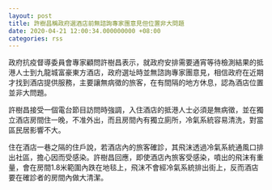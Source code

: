 ```yaml
---
layout: post
title: 許樹昌稱政府選酒店前無諮詢專家團意見但位置非大問題
date: 2020-04-21 12:00:34.000000000 +08:00
categories: rss
---
```


政府抗疫督導委員會專家顧問許樹昌表示，就政府安排需要通宵等待檢測結果的抵港人士到九龍城富豪東方酒店，政府選址時並無諮詢專家團意見，相信政府在近期才找到酒店提供服務，主要讓無病徵的旅客，在有間隔的地方休息，認為酒店位置並非大問題。

許樹昌接受一個電台節目訪問時強調，入住酒店的抵港人士必須是無病徵，並在獨立酒店房間住一晚，不准外出，而且房間內有獨立廁所，冷氣系統容易清洗，對當區民居影響不大。

住在酒店一巷之隔的住戶說，若酒店內的旅客確診，其飛沫透過冷氣系統通風口排出社區，擔心因而受感染。許樹昌回應，即使酒店內旅客受感染，噴出的飛沫有重量，會在房間1.8米範圍內跌在地毯上，飛沫不會經冷氣系統排出街上，反而酒店要在確診者的房間內做大清潔。

